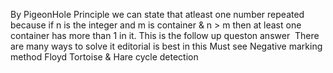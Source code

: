 By PigeonHole Principle we can state that atleast one number repeated because if n is the integer and m is container & n > m then at least one container has more than 1 in it. This is the follow up queston answer
​
There are many ways to solve it editorial is best in this
Must see
Negative marking method
Floyd Tortoise & Hare cycle detection